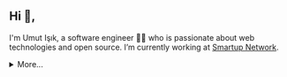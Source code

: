 ## Hi 👋, 
I'm Umut Işık, a software engineer 👨‍💻 who is passionate about web technologies and open source. I’m currently working at [Smartup Network](https://smartup.network/).

<details>
  <summary>More...</summary>
  <img src="https://github-readme-stats.vercel.app/api?username=umutphp&show_icons=true&count_private=true&theme=dark" />
  <br />
  <img src="https://visitor-badge.glitch.me/badge?page_id=umutphp.umutphp" />
</details>
